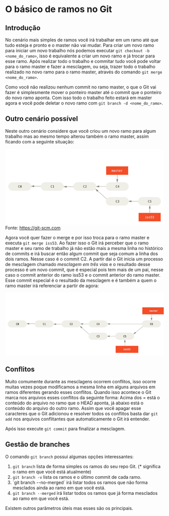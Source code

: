 # O básico de ramos no Git

## Introdução

No cenário mais simples de ramos você irá trabalhar em um ramo até que tudo esteja e pronto e o master não vai mudar. Para criar um novo ramo para iniciar um novo trabalho nós podemos executar `git checkout -b <nome_do_ramo>`, isso é equivalente a criar um novo ramo e já trocar para esse ramo. Após realizar todo o trabalho e commitar tudo você pode voltar para o ramo master e fazer a mesclagem, ou seja, trazer todo o trabalho realizado no novo ramo para o ramo master, através do comando `git merge <nome_do_ramo>`. 

Como você não realizou nenhum commit no ramo master, o que o Git vai fazer é simplesmente mover o ponteiro master até o commit que o ponteiro do novo ramo aponta. Com isso todo o trabalho feito estará em master agora e você pode deletar o novo ramo com `git branch -d <nome_do_ramo>`.

## Outro cenário possível

Neste outro cenário considere que você criou um novo ramo para algum trabalho mas ao mesmo tempo alterou também o ramo master, assim ficando com a seguinte situação:

![](imagens/cenario2.png)
Fonte: https://git-scm.com

Agora você quer fazer o merge e por isso troca para o ramo master e executa `git merge iss53`. Ao fazer isso o Git irá perceber que o ramo master e seu ramo de trabalho já não estão mais a mesma linha no histórico de commits e irá buscar então algum commit que seja comum a linha dos dois ramos. Nesse caso é o commit C2. A partir dai o Git inicia um processo de mesclagem chamado *mesclagem em três vias* e o resultado desse processo é um novo commit, que é especial pois tem mais de um pai, nesse caso o commit anterior do ramo iss53 e o commit anterior do ramo master. Esse commit especial é o resultado da mesclagem e é também a quem o ramo master irá referenciar a partir de agora:

![](imagens/mesclagem_de_tres_vias.png)

## Conflitos

Muito comumente durante as mesclagens ocorrem conflitos, isso ocorre muitas vezes poque modificamos a mesma linha em alguns arquivos em ramos diferentes gerando esses conflitos. Quando isso acontece o Git marca nos arquivos esses conflitos da seguinte forma: Acima dos = está o conteúdo do arquivo no ramo que o HEAD aponta, já abaixo está o conteúdo do arquivo do outro ramo. Assim que você apagar esse caracteres que o Git adicionou e resolver todos os conflitos basta dar `git add` nos arquivos conflitantes que automaticamente o Git irá entender.

Após isso execute `git commit` para finalizar a mesclagem.

## Gestão de branches

O comando `git branch` possui algumas opções interessantes:

1. `git branch` lista de forma simples os ramos do seu repo Git. (* significa o ramo em que você está atualmente)
2. `git branch -v` lista os ramos e o último commit de cada ramo.
3. `git branch --no-merged´ irá listar todos os ramos que não forma mesclados ainda ao ramo em que você está.
4. `git branch --merged` irá listar todos os ramos que já forma mesclados ao ramo em que você está.

Existem outros parâmetros úteis mas esses são os principais.